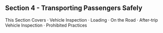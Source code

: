 ## Section 4 - Transporting Passengers Safely
This Section Covers
· Vehicle Inspection
· Loading
· On the Road
· After-trip Vehicle Inspection
· Prohibited Practices